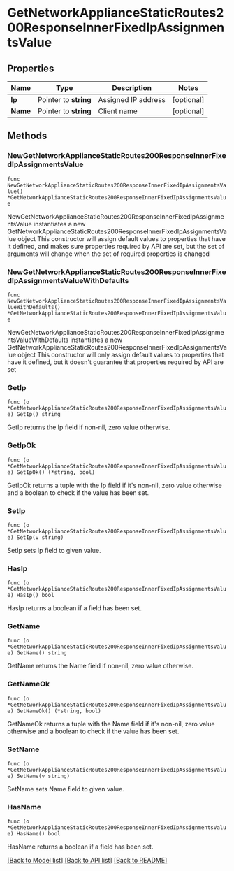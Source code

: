 # GetNetworkApplianceStaticRoutes200ResponseInnerFixedIpAssignmentsValue

## Properties

Name | Type | Description | Notes
------------ | ------------- | ------------- | -------------
**Ip** | Pointer to **string** | Assigned IP address | [optional] 
**Name** | Pointer to **string** | Client name | [optional] 

## Methods

### NewGetNetworkApplianceStaticRoutes200ResponseInnerFixedIpAssignmentsValue

`func NewGetNetworkApplianceStaticRoutes200ResponseInnerFixedIpAssignmentsValue() *GetNetworkApplianceStaticRoutes200ResponseInnerFixedIpAssignmentsValue`

NewGetNetworkApplianceStaticRoutes200ResponseInnerFixedIpAssignmentsValue instantiates a new GetNetworkApplianceStaticRoutes200ResponseInnerFixedIpAssignmentsValue object
This constructor will assign default values to properties that have it defined,
and makes sure properties required by API are set, but the set of arguments
will change when the set of required properties is changed

### NewGetNetworkApplianceStaticRoutes200ResponseInnerFixedIpAssignmentsValueWithDefaults

`func NewGetNetworkApplianceStaticRoutes200ResponseInnerFixedIpAssignmentsValueWithDefaults() *GetNetworkApplianceStaticRoutes200ResponseInnerFixedIpAssignmentsValue`

NewGetNetworkApplianceStaticRoutes200ResponseInnerFixedIpAssignmentsValueWithDefaults instantiates a new GetNetworkApplianceStaticRoutes200ResponseInnerFixedIpAssignmentsValue object
This constructor will only assign default values to properties that have it defined,
but it doesn't guarantee that properties required by API are set

### GetIp

`func (o *GetNetworkApplianceStaticRoutes200ResponseInnerFixedIpAssignmentsValue) GetIp() string`

GetIp returns the Ip field if non-nil, zero value otherwise.

### GetIpOk

`func (o *GetNetworkApplianceStaticRoutes200ResponseInnerFixedIpAssignmentsValue) GetIpOk() (*string, bool)`

GetIpOk returns a tuple with the Ip field if it's non-nil, zero value otherwise
and a boolean to check if the value has been set.

### SetIp

`func (o *GetNetworkApplianceStaticRoutes200ResponseInnerFixedIpAssignmentsValue) SetIp(v string)`

SetIp sets Ip field to given value.

### HasIp

`func (o *GetNetworkApplianceStaticRoutes200ResponseInnerFixedIpAssignmentsValue) HasIp() bool`

HasIp returns a boolean if a field has been set.

### GetName

`func (o *GetNetworkApplianceStaticRoutes200ResponseInnerFixedIpAssignmentsValue) GetName() string`

GetName returns the Name field if non-nil, zero value otherwise.

### GetNameOk

`func (o *GetNetworkApplianceStaticRoutes200ResponseInnerFixedIpAssignmentsValue) GetNameOk() (*string, bool)`

GetNameOk returns a tuple with the Name field if it's non-nil, zero value otherwise
and a boolean to check if the value has been set.

### SetName

`func (o *GetNetworkApplianceStaticRoutes200ResponseInnerFixedIpAssignmentsValue) SetName(v string)`

SetName sets Name field to given value.

### HasName

`func (o *GetNetworkApplianceStaticRoutes200ResponseInnerFixedIpAssignmentsValue) HasName() bool`

HasName returns a boolean if a field has been set.


[[Back to Model list]](../README.md#documentation-for-models) [[Back to API list]](../README.md#documentation-for-api-endpoints) [[Back to README]](../README.md)


